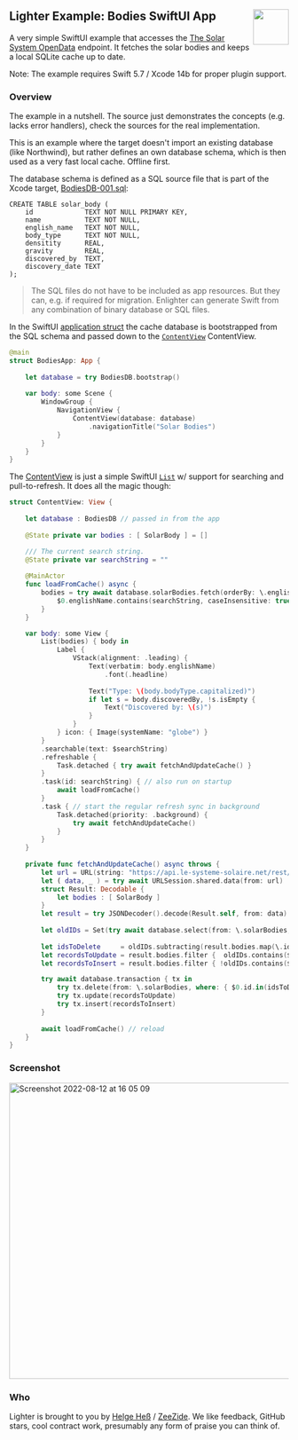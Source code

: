 <h2>Lighter Example: Bodies SwiftUI App
  <img src="https://zeezide.com/img/lighter/Lighter256.png"
       align="right" width="64" height="64" />
</h2>

A very simple SwiftUI example that accesses the 
[The Solar System OpenData](https://api.le-systeme-solaire.net/en/)
endpoint.
It fetches the solar bodies and keeps a local SQLite cache up to date.

Note: The example requires Swift 5.7 / Xcode 14b for proper plugin support.


### Overview

The example in a nutshell. The source just demonstrates the concepts (e.g. 
lacks error handlers), check the sources for the real implementation.

This is an example where the target doesn't import an existing database (like
Northwind), but rather defines an own database schema, which is then used as
a very fast local cache. Offline first.

The database schema is defined as a SQL source file that is part of the 
Xcode target,
[BodiesDB-001.sql](Sources/Bodies/BodiesDB-001.sql):
```
CREATE TABLE solar_body (
    id             TEXT NOT NULL PRIMARY KEY,
    name           TEXT NOT NULL,
    english_name   TEXT NOT NULL,
    body_type      TEXT NOT NULL,
    densitity      REAL,
    gravity        REAL,
    discovered_by  TEXT,
    discovery_date TEXT
);
```
> The SQL files do not have to be included as app resources.
> But they can, e.g. if required for migration.
> Enlighter can generate Swift from any combination of binary database or SQL
> files.

In the SwiftUI 
[application struct](Sources/Bodies/BodiesApp.swift) 
the cache database is bootstrapped from the SQL schema and passed down to the
[`ContentView`](Sources/Bodies/ContentView.swift) 
ContentView.
```swift
@main
struct BodiesApp: App {
    
    let database = try BodiesDB.bootstrap()
  
    var body: some Scene {
        WindowGroup {
            NavigationView {
                ContentView(database: database)
                    .navigationTitle("Solar Bodies")
            }
        }
    }
}
```

The [ContentView](Sources/Bodies/ContentView.swift) is just a simple SwiftUI
[`List`](https://developer.apple.com/documentation/swiftui/list)
w/ support for searching and pull-to-refresh.
It does all the magic though:
```swift
struct ContentView: View {
    
    let database : BodiesDB // passed in from the app
    
    @State private var bodies : [ SolarBody ] = []

    /// The current search string.
    @State private var searchString = ""
    
    @MainActor
    func loadFromCache() async {
        bodies = try await database.solarBodies.fetch(orderBy: \.englishName) {
            $0.englishName.contains(searchString, caseInsensitive: true)
        }
    }

    var body: some View {
        List(bodies) { body in
            Label {
                VStack(alignment: .leading) {
                    Text(verbatim: body.englishName)
                        .font(.headline)
                    
                    Text("Type: \(body.bodyType.capitalized)")
                    if let s = body.discoveredBy, !s.isEmpty {
                        Text("Discovered by: \(s)")
                    }
                }
            } icon: { Image(systemName: "globe") }
        }
        .searchable(text: $searchString)
        .refreshable {
            Task.detached { try await fetchAndUpdateCache() }
        }
        .task(id: searchString) { // also run on startup
            await loadFromCache()
        }
        .task { // start the regular refresh sync in background
            Task.detached(priority: .background) {
                try await fetchAndUpdateCache()
            }
        }
    }
    
    private func fetchAndUpdateCache() async throws {
        let url = URL(string: "https://api.le-systeme-solaire.net/rest/bodies")!
        let ( data, _ ) = try await URLSession.shared.data(from: url)
        struct Result: Decodable {
            let bodies : [ SolarBody ]
        }
        let result = try JSONDecoder().decode(Result.self, from: data)
        
        let oldIDs = Set(try await database.select(from: \.solarBodies, \.id))
        
        let idsToDelete     = oldIDs.subtracting(result.bodies.map(\.id))
        let recordsToUpdate = result.bodies.filter {  oldIDs.contains($0.id) }
        let recordsToInsert = result.bodies.filter { !oldIDs.contains($0.id) }

        try await database.transaction { tx in
            try tx.delete(from: \.solarBodies, where: { $0.id.in(idsToDelete) })
            try tx.update(recordsToUpdate)
            try tx.insert(recordsToInsert)
        }
        
        await loadFromCache() // reload
    }
}
```

### Screenshot

<img width="534" alt="Screenshot 2022-08-12 at 16 05 09" src="https://user-images.githubusercontent.com/7712892/184907841-f0aec194-1b60-42c7-a300-561f3349e5ef.png">


### Who

Lighter is brought to you by
[Helge Heß](https://github.com/helje5/) / [ZeeZide](https://zeezide.de).
We like feedback, GitHub stars, cool contract work, 
presumably any form of praise you can think of.
